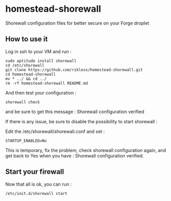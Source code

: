 # homestead-shorewall
Shorewall configuration files for better secure on your Forge droplet


## How to use it

Log in ssh to your VM and run : 

```console
sudo aptitude install shorewall
cd /etc/shorewall
git clone https://github.com/rikless/homestead-shorewall.git
cd homestead-shorewall
mv * ../ && cd ../
rm -rf homestead-shorewall README.md
```

And then test your configuration :

```console
shorewall check
```

and be sure to get this message : 
Shorewall configuration verified

If there is any issue, be sure to disable the possibility to start shorewall :

Edit the /etc/shorewall/shorewall.conf and set : 

```console
STARTUP_ENABLED=No
```

This is temporary, fix the problem, check shorewall configuration again, and get back to Yes when you have : Shorewall configuration verified.

## Start your firewall

Now that all is ok, you can run :

```console
/etc/init.d/shorewall start
```







